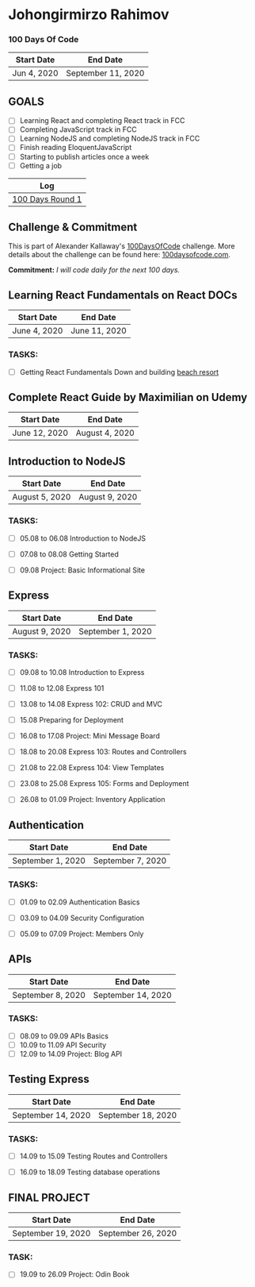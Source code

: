 # Johongirmirzo Rahimov

 

### 100 Days Of Code 
|  Start Date   | End Date     |
| ------------- | ------------ |
| Jun 4, 2020 |  September 11, 2020|
## GOALS
- [ ] Learning React and completing React track in FCC
- [ ] Completing JavaScript track in FCC
- [ ] Learning NodeJS and completing NodeJS track in FCC
- [ ] Finish reading EloquentJavaScript
- [ ] Starting to publish articles once a week
- [ ] Getting a job

| Log  | 
| --- |
| [100 Days Round 1](https://github.com/Johongirr/365-days-of-code/blob/master/log1.md) | 

## Challenge & Commitment
This is part of Alexander Kallaway's [100DaysOfCode](https://github.com/Kallaway/100-days-of-code "the official repo") challenge. More details about the challenge can be found here: [100daysofcode.com](http://100daysofcode.com/ "100daysofcode.com").

**Commitment:** *I will code daily for the next 100 days.*

## Learning React Fundamentals on React DOCs
|  Start Date   | End Date     |
| ------------- | ------------ |
| June 4, 2020 |  June 11, 2020|

### TASKS:
- [ ] Getting React Fundamentals Down and building [beach resort](https://react-beach-resort-project.netlify.app/)

## Complete React Guide by Maximilian on Udemy
|  Start Date   | End Date     |
| ------------- | ------------ |
| June 12, 2020 |  August 4, 2020|


## Introduction to NodeJS
|  Start Date   | End Date     |
| ------------- | ------------ |
| August 5, 2020 |  August 9, 2020|

### TASKS:
- [ ] 05.08 to 06.08 Introduction to NodeJS
- [ ] 07.08 to 08.08 Getting Started
- [ ] 09.08 Project: Basic Informational Site


## Express
|  Start Date   | End Date     |
| ------------- | ------------ |
| August 9, 2020 |  September 1, 2020|

### TASKS:
- [ ] 09.08 to 10.08 Introduction to Express
- [ ] 11.08 to 12.08 Express 101
- [ ] 13.08 to 14.08 Express 102: CRUD and MVC
- [ ] 15.08 Preparing for Deployment
- [ ] 16.08 to 17.08 Project: Mini Message Board
- [ ] 18.08 to 20.08 Express 103: Routes and Controllers
- [ ] 21.08 to 22.08 Express 104: View Templates
- [ ] 23.08 to 25.08 Express 105: Forms and Deployment
- [ ] 26.08 to 01.09 Project: Inventory Application


## Authentication
|  Start Date   | End Date     |
| ------------- | ------------ |
| September 1, 2020 |  September 7, 2020|

### TASKS:
- [ ] 01.09 to 02.09 Authentication Basics
- [ ] 03.09 to 04.09 Security Configuration
- [ ] 05.09 to 07.09 Project: Members Only


## APIs
|  Start Date   | End Date     |
| ------------- | ------------ |
| September 8, 2020 |  September 14, 2020|

### TASKS:
- [ ] 08.09 to 09.09 APIs Basics
- [ ] 10.09 to 11.09 API Security
- [ ] 12.09 to 14.09 Project: Blog API

## Testing Express
|  Start Date   | End Date     |
| ------------- | ------------ |
| September 14, 2020 |  September 18, 2020|

### TASKS:
- [ ] 14.09 to 15.09 Testing Routes and Controllers
- [ ] 16.09 to 18.09 Testing database operations


## FINAL PROJECT
|  Start Date   | End Date     |
| ------------- | ------------ |
| September 19, 2020 |  September 26, 2020|

### TASK:
- [ ] 19.09 to 26.09 Project: Odin Book
